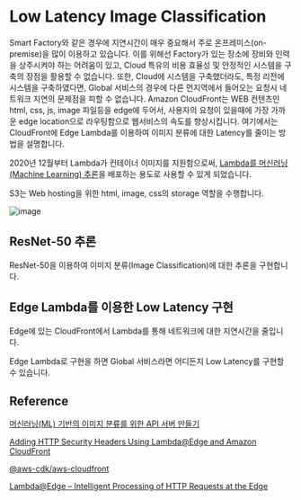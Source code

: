 # Low Latency Image Classification

Smart Factory와 같은 경우에 지연시간이 매우 중요해서 주로 온프레미스(on-premise)을 많이 이용하고 있습니다. 이를 위해선 Factory가 있는 장소에 장비와 인력을 상주시켜야 하는 어려움이 있고, Cloud 특유의 비용 효율성 및 안정적인 시스템을 구축의 장점을 활용할 수 없습니다. 또한, Cloud에 시스템을 구축했더라도, 특정 리전에 시스템을 구축하였다면, Global 서비스의 경우에 다른 먼지역에서 들어오는 요청시 네트워크 지연의 문제점을 피할 수 없습니다. Amazon CloudFront는 WEB 컨텐츠인 html, css, js, image 파일등을 edge에 두어서, 사용자의 요청이 있을때에 가장 가까운 edge location으로 라우팅함으로 웹서비스의 속도를 향상시킵니다. 여기에서는 CloudFront에 Edge Lambda를 이용하여 이미지 분류에 대한 Latency를 줄이는 방법을 설명합니다. 

 2020년 12월부터 Lambda가 컨테이너 이미지를 지원함으로써, [Lambda를 머신러닝(Machine Learning) 추론](https://aws.amazon.com/ko/blogs/korea/new-for-aws-lambda-container-image-support/)을 배포하는 용도로 사용할 수 있게 되었습니다.

S3는 Web hosting을 위한 html, image, css의 storage 역할을 수행합니다.

![image](https://user-images.githubusercontent.com/52392004/221320135-62863c02-11f8-47cf-b468-906281ecca6a.png)



## ResNet-50 추론

ResNet-50을 이용하여 이미지 분류(Image Classification)에 대한 추론을 구현합니다. 


## Edge Lambda를 이용한 Low Latency 구현

Edge에 있는 CloudFront에서 Lambda를 통해 네트워크에 대한 지연시간을 줄입니다.

Edge Lambda로 구현을 하면 Global 서비스라면 어디든지 Low Latency를 구현할 수 있습니다.

## Reference

[머신러닝(ML) 기반의 이미지 분류를 위한 API 서버 만들기](https://github.com/kyopark2014/image-classification-api-server)

[Adding HTTP Security Headers Using Lambda@Edge and Amazon CloudFront](https://aws.amazon.com/ko/blogs/networking-and-content-delivery/adding-http-security-headers-using-lambdaedge-and-amazon-cloudfront/)

[@aws-cdk/aws-cloudfront](https://www.npmjs.com/package/@aws-cdk/aws-cloudfront?activeTab=readme)

[Lambda@Edge – Intelligent Processing of HTTP Requests at the Edge](https://aws.amazon.com/ko/blogs/aws/lambdaedge-intelligent-processing-of-http-requests-at-the-edge/)
